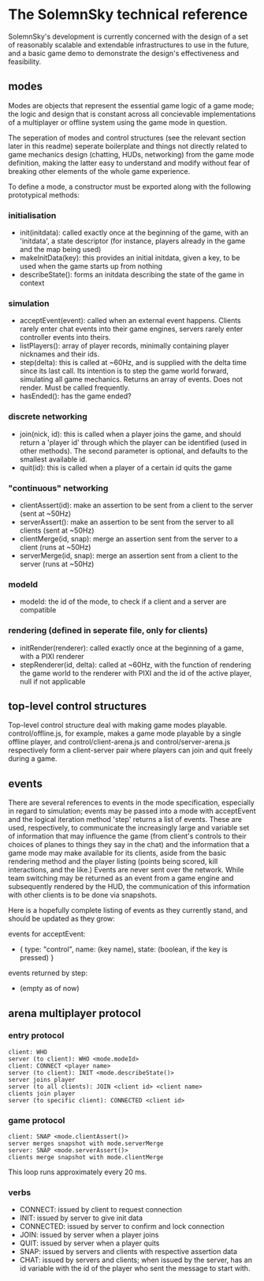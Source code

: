 # The SolemnSky technical reference 

SolemnSky's development is currently concerned with the design of a set of reasonably scalable and extendable infrastructures to use in the future, and a basic game demo to demonstrate the design's effectiveness and feasibility.

## modes

Modes are objects that represent the essential game logic of a game mode; the logic and design that is constant across all concievable implementations of a multiplayer or offline system using the game mode in question.

The seperation of modes and control structures (see the relevant section later in this readme) seperate boilerplate and things not directly related to game mechanics design (chatting, HUDs, networking) from the game mode definition, making the latter easy to understand and modify without fear of breaking other elements of the whole game experience.

To define a mode, a constructor must be exported along with the following prototypical methods:

### initialisation

- init(initdata): called exactly once at the beginning of the game, with an 'initdata', a state descriptor (for instance, players already in the game and the map being used)
- makeInitData(key): this provides an initial initdata, given a key, to be used when the game starts up from nothing
- describeState(): forms an initdata describing the state of the game in context

### simulation

- acceptEvent(event): called when an external event happens. Clients rarely enter chat events into their game engines, servers rarely enter controller events into theirs.
- listPlayers(): array of player records, minimally containing player nicknames and their ids.
- step(delta): this is called at ~60Hz, and is supplied with the delta time since its last call. Its intention is to step the game world forward, simulating all game mechanics. Returns an array of events. Does not render. Must be called frequently.
- hasEnded(): has the game ended?

### discrete networking

- join(nick, id): this is called when a player joins the game, and should return a 'player id' through which the player can be identified (used in other methods). The second parameter is optional, and defaults to the smallest available id.
- quit(id): this is called when a player of a certain id quits the game

### "continuous" networking

- clientAssert(id): make an assertion to be sent from a client to the server (sent at ~50Hz)
- serverAssert(): make an assertion to be sent from the server to all clients (sent at ~50Hz)
- clientMerge(id, snap): merge an assertion sent from the server to a client (runs at ~50Hz)
- serverMerge(id, snap): merge an assertion sent from a client to the server (runs at ~50Hz)

### modeId

- modeId: the id of the mode, to check if a client and a server are compatible

### rendering (defined in seperate file, only for clients)

- initRender(renderer): called exactly once at the beginning of a game, with a PIXI renderer
- stepRenderer(id, delta): called at ~60Hz, with the function of rendering the game world to the renderer with PIXI and the id of the active player, null if not applicable

## top-level control structures

Top-level control structure deal with making game modes playable. control/offline.js, for example, makes a game mode playable by a single offline player, and control/client-arena.js and control/server-arena.js respectively form a client-server pair where players can join and quit freely during a game. 

## events

There are several references to events in the mode specification, especially in regard to simulation; events may be passed into a mode with acceptEvent and the logical iteration method 'step' returns a list of events. These are used, respectively, to communicate the increasingly large and variable set of information that may influence the game (from client's controls to their choices of planes to things they say in the chat) and the information that a game mode may make available for its clients, aside from the basic rendering method and the player listing (points being scored, kill interactions, and the like.) Events are never sent over the network. While team switching may be returned as an event from a game engine and subsequently rendered by the HUD, the communication of this information with other clients is to be done via snapshots.

Here is a hopefully complete listing of events as they currently stand, and should be updated as they grow:

events for acceptEvent:

- { type: "control", name: (key name), state: (boolean, if the key is pressed) }

events returned by step:

- (empty as of now)

## arena multiplayer protocol

### entry protocol

	client: WHO
	server (to client): WHO <mode.modeId>
	client: CONNECT <player name>
	server (to client): INIT <mode.describeState()>
	server joins player
	server (to all clients): JOIN <client id> <client name>
	clients join player
	server (to specific client): CONNECTED <client id>

### game protocol

	client: SNAP <mode.clientAssert()>
	server merges snapshot with mode.serverMerge
	server: SNAP <mode.serverAssert()>
	clients merge snapshot with mode.clientMerge

This loop runs approximately every 20 ms.

### verbs

- CONNECT: issued by client to request connection
- INIT: issued by server to give init data
- CONNECTED: issued by server to confirm and lock connection
- JOIN: issued by server when a player joins
- QUIT: issued by server when a player quits
- SNAP: issued by servers and clients with respective assertion data
- CHAT: issued by servers and clients; when issued by the server, has an id variable with the id of the player who sent the message to start with.
